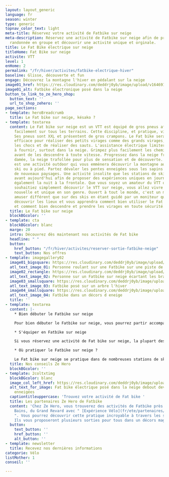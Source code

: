 ```yaml
---
layout: layout_generic
language: fr
season: winter
type: generic
topnav_color_text: light
meta-title: Réservez votre activité de Fatbike sur neige
meta-description: Réservez une activité de Fatbike sur neige afin de profiter d'une
  randonnée en groupe et découvrir une activité unique et orginale.
title: Le Fat Bike électrique sur neige
titleHome: Fat Bike sur neige
activite: VTT
level: 1
enHome: 2
permalink: "/fr/hiver/activites/fatbike-electrique-hiver"
baseline: Glisse, découverte et fun
engage: Découvrez la montagne l'hiver en pédalant sur la neige
image01_href: https://res.cloudinary.com/deddrj0yb/image/upload/v1646914840/website/winter/himiway-bikes-Ww-VSIhZAD0-unsplash.jpg
image01_alt: Fatbike électronique posé dans la neige
button_to_link_to_ze_hero_shop:
  button_text: ''
  url_to_shop_zehero: ''
page_sections:
- template: heroBreadcrumb
  title: Le Fat bike sur neige, késako ?
- template: textarea
  content: Le Fat bike sur neige est un VTT est équipé de gros pneus afin d'adhérer
    facilement sur tous les terrains. Cette discipline, et pratique, vient d'Alaska.
    Ses pneus sont XXL et présentent de gros crampons. Le Fat bike sera tout aussi
    efficace pour réaliser des petits virages comme des grands virages, d'amortir
    les chocs et de réaliser des sauts. L'assistance électrique limitera l'effort
    à fournir, surtout dans la neige. Grimpez plus facilement les chemins enneigés
    avant de les descendre à toute vitesse. Progressez dans la neige fraîche, la neige
    damée, la neige trafollée pour plus de sensation et de découverte. Le Fat Bike
    est une activité outdoor qui vous emmènera découvrir la montagne autrement qu'en
    ski ou à pied. Partez dévaler les pentes enneigées sous les sapins et découvrez
    de nouveaux paysages. Une activité insolite que les stations de ski mettent en
    avant aujourd'hui afin de proposer des expériences uniques en journée et parfois
    également la nuit à la frontale. Que vous soyez un amateur du VTT ou que vous
    souhaitiez simplement découvrir le VTT sur neige, vous allez vivre une expérience
    nouvelle et unique en son genre. Ouvert à tout le monde, c'est un moyen de vous
    amuser différent que sur des skis en étant guidé par un moniteur qui vous fera
    découvrir les lieux et vous apprendra comment bien utiliser le Fat Bike en montée,
    et comment bien descendre et prendre les virages en toute sécurité.
  title: Le Fat bike sur neige
  blockBGcolor: ''
- template: cta
  blockBGcolor: blanc
  marge: 20
  intro: Découvrez dès maintenant nos activités de Fat bike
  headline: " "
  button:
    href_button: "/fr/hiver/activites/reserver-sortie-fatbike-neige"
    text_button: Nos offres
- template: imagegallery02
  image01_bigsquare: https://res.cloudinary.com/deddrj0yb/image/upload/v1646914893/website/winter/himiway-bikes-N7tJYvvIQVo-unsplash.jpg
  atl_text_image_01: Personne roulant sur une Fatbike sur une piste de ski
  image02_rectangle: https://res.cloudinary.com/deddrj0yb/image/upload/v1646914885/website/winter/himiway-bikes-YKlNW7ggdjU-unsplash.jpg
  atl_text_image_02: Personne sur un Fatbike sur neige écartant les bras
  image03_smallsquare: https://res.cloudinary.com/deddrj0yb/image/upload/v1646914823/website/winter/himiway-bikes-LJ2OcgX18Yg-unsplash.jpg
  atl_text_image_03: Fatbike posé sur un arbre l'hiver
  image04_smallsquare: https://res.cloudinary.com/deddrj0yb/image/upload/v1646914186/website/winter/tim-foster-vBC6hHHW6r8-unsplash.jpg
  atl_text_image_04: Fatbike dans un décors d eneige
  title: ''
- template: textarea
  content: |-
    * Bien débuter le Fatbike sur neige

    Pour bien débuter le Fatbike sur neige, vous pourrez partir accompagné d'un moniteur afin de rouler sereinement et de vous laisser guider. Il vous apportera les différents conseils afin de rouler efficace et d'avoir une bonne gestion de la batterie du Fatbike. Il vous apportera les conseils techniques pour bien monter mais également bien descendre, réaliser des grands et des petits virages et de prendre de l'assurance dans n'importe quelle pente. Vous pourrez partir rouler en famille, entre amis et les parcours seront adaptés selon les niveaux.

    * S'équiper en Fatbike sur neige

    Si vous réservez une activité de Fat bike sur neige, la plupart des compagnies mettront en place la location de Fatbike ou le Fatbike sera alors compris dans le prix directement. Vous serez munis également d’un casque, d’une tenue chaude et imperméable et des gants.

    * Où pratiquer le Fatbike sur neige ?

    Le Fat bike sur neige se pratique dans de nombreuses stations de ski et plusieurs lieux parfaits pour la pratique du Fat Bike sur neige. Vous pourrez en pratiquer dans le Grand Revard par exemple, un lieu exceptionnel pour rouler sur les plateaux du Revard, que l'on nomme " le petit canada savoyard ".
  title: Nos conseils Ze Hero
  blockBGcolor: ''
- template: 2coltxtimg
  blockBGcolor: blanc
  image_col_left_href: https://res.cloudinary.com/deddrj0yb/image/upload/v1646914823/website/winter/himiway-bikes-LJ2OcgX18Yg-unsplash.jpg
  alt_text_for_image: Fat bike électrique posé dans la neige debout devant des arbres
    enneigées
  captiontitleuppercase: 'Trouvez votre activité de Fat bike '
  title: Les partenaires Ze Hero de Fatbike
  content: 'Chez Ze Hero, vous trouverez des activités de Fatbike près d''Aix les
    Bains, du Grand Revard avec " [Expérience Vélo](fr/ete/partenaires/experience-velo)
    ". Vous pourrez découvrir cette pratique incroyable à travers les sapins enneigés.
    Ils vous proposeront plusieurs sorties pour tous dans un décors magique. '
  button:
    text_button: ''
    href_button: ''
    alt_button: ''
- template: newsletter
  title: Recevez nos dernières informations
categorie: Vélo
listMother: 1
conseil: ''

---
```

